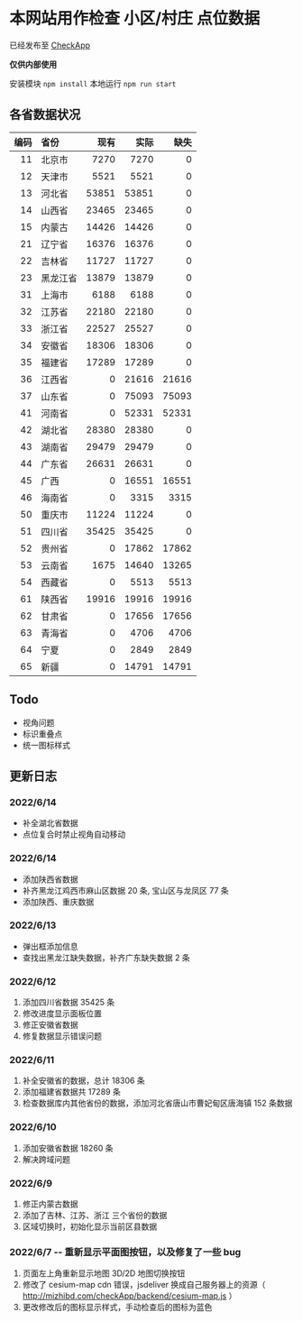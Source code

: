 # 本网站用作检查 小区/村庄 点位数据

已经发布至 [CheckApp](http://mizhibd.com/checkApp/)

**仅供内部使用**

安装模块 `npm install`
本地运行 `npm run start`

## 各省数据状况

| 编码 | 省份     |  现有 |  实际 |  缺失 |
| ---: | :------- | ----: | ----: | ----: |
|   11 | 北京市   |  7270 |  7270 |     0 |
|   12 | 天津市   |  5521 |  5521 |     0 |
|   13 | 河北省   | 53851 | 53851 |     0 |
|   14 | 山西省   | 23465 | 23465 |     0 |
|   15 | 内蒙古   | 14426 | 14426 |     0 |
|   21 | 辽宁省   | 16376 | 16376 |     0 |
|   22 | 吉林省   | 11727 | 11727 |     0 |
|   23 | 黑龙江省 | 13879 | 13879 |     0 |
|   31 | 上海市   |  6188 |  6188 |     0 |
|   32 | 江苏省   | 22180 | 22180 |     0 |
|   33 | 浙江省   | 22527 | 25527 |     0 |
|   34 | 安徽省   | 18306 | 18306 |     0 |
|   35 | 福建省   | 17289 | 17289 |     0 |
|   36 | 江西省   |     0 | 21616 | 21616 |
|   37 | 山东省   |     0 | 75093 | 75093 |
|   41 | 河南省   |     0 | 52331 | 52331 |
|   42 | 湖北省   | 28380 | 28380 |     0 |
|   43 | 湖南省   | 29479 | 29479 |     0 |
|   44 | 广东省   | 26631 | 26631 |     0 |
|   45 | 广西     |     0 | 16551 | 16551 |
|   46 | 海南省   |     0 |  3315 |  3315 |
|   50 | 重庆市   | 11224 | 11224 |     0 |
|   51 | 四川省   | 35425 | 35425 |     0 |
|   52 | 贵州省   |     0 | 17862 | 17862 |
|   53 | 云南省   |  1675 | 14640 | 13265 |
|   54 | 西藏省   |     0 |  5513 |  5513 |
|   61 | 陕西省   | 19916 | 19916 | 19916 |
|   62 | 甘肃省   |     0 | 17656 | 17656 |
|   63 | 青海省   |     0 |  4706 |  4706 |
|   64 | 宁夏     |     0 |  2849 |  2849 |
|   65 | 新疆     |     0 | 14791 | 14791 |

## Todo

- 视角问题
- 标识重叠点
- 统一图标样式

## 更新日志

### 2022/6/14

- 补全湖北省数据
- 点位复合时禁止视角自动移动

### 2022/6/14

- 添加陕西省数据
- 补齐黑龙江鸡西市麻山区数据 20 条, 宝山区与龙凤区 77 条
- 添加陕西、重庆数据

### 2022/6/13

- 弹出框添加信息
- 查找出黑龙江缺失数据，补齐广东缺失数据 2 条

### 2022/6/12

1. 添加四川省数据 35425 条
2. 修改进度显示面板位置
3. 修正安徽省数据
4. 修复数据显示错误问题

### 2022/6/11

1. 补全安徽省的数据，总计 18306 条
2. 添加福建省数据共 17289 条
3. 检查数据库内其他省份的数据，添加河北省唐山市曹妃甸区唐海镇 152 条数据

### 2022/6/10

1. 添加安徽省数据 18260 条
2. 解决跨域问题

### 2022/6/9

1. 修正内蒙古数据
2. 添加了吉林、江苏、浙江 三个省份的数据
3. 区域切换时，初始化显示当前区县数据

### 2022/6/7 -- 重新显示平面图按钮，以及修复了一些 bug

1. 页面左上角重新显示地图 3D/2D 地图切换按钮
2. 修改了 cesium-map cdn 错误，jsdeliver 换成自己服务器上的资源（ http://mizhibd.com/checkApp/backend/cesium-map.js ）
3. 更改修改后的图标显示样式，手动检查后的图标为蓝色
